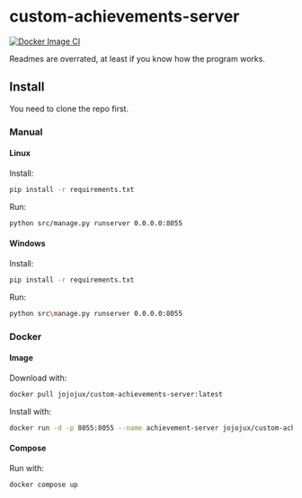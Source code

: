 # custom-achievements-server

[![Docker Image CI](https://github.com/J0J0HA/custom-achievements-server/actions/workflows/docker-image.yml/badge.svg?branch=master)](https://github.com/J0J0HA/custom-achievements-server/actions/workflows/docker-image.yml)

Readmes are overrated, at least if you know how the program works.

## Install

You need to clone the repo first.

### Manual

#### Linux

Install:

```bash
pip install -r requirements.txt
```

Run:
```bash
python src/manage.py runserver 0.0.0.0:8055
```

#### Windows

Install:

```bash
pip install -r requirements.txt
```

Run:
```bash
python src\manage.py runserver 0.0.0.0:8055
```

### Docker

#### Image

Download with:

```bash
docker pull jojojux/custom-achievements-server:latest
```

Install with:

```bash
docker run -d -p 8055:8055 --name achievement-server jojojux/custom-achievements-server
```

#### Compose

Run with:
```bash
docker compose up
```

